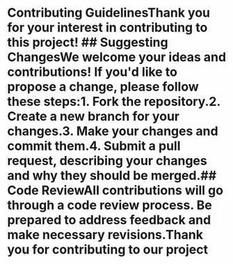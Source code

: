 # Contributing GuidelinesThank you for your interest in contributing to this project! ## Suggesting ChangesWe welcome your ideas and contributions! If you'd like to propose a change, please follow these steps:1. Fork the repository.2. Create a new branch for your changes.3. Make your changes and commit them.4. Submit a pull request, describing your changes and why they should be merged.## Code ReviewAll contributions will go through a code review process. Be prepared to address feedback and make necessary revisions.Thank you for contributing to our project
